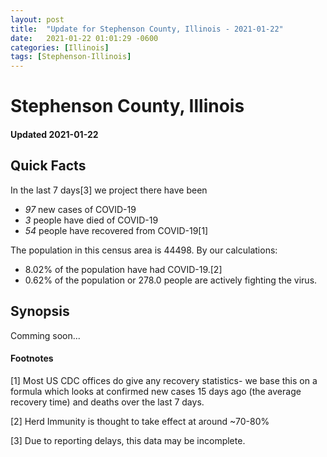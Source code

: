 ```yaml
---
layout: post
title:  "Update for Stephenson County, Illinois - 2021-01-22"
date:   2021-01-22 01:01:29 -0600
categories: [Illinois]
tags: [Stephenson-Illinois]
---
```


# Stephenson County, Illinois
#### Updated 2021-01-22

## Quick Facts

In the last 7 days[3] we project there have been
- *97* new cases of COVID-19
- *3* people have died of COVID-19
- *54* people have recovered from COVID-19[1]

The population in this census area is 44498. By our calculations:
- 8.02% of the population have had COVID-19.[2]
- 0.62% of the population or 278.0 people are actively fighting the virus.

## Synopsis

Comming soon...


#### Footnotes

[1] Most US CDC offices do give any recovery statistics- we base this on a formula which looks at confirmed new cases
15 days ago (the average recovery time) and deaths over the last 7 days.

[2] Herd Immunity is thought to take effect at around ~70-80%

[3] Due to reporting delays, this data may be incomplete.
 
    
